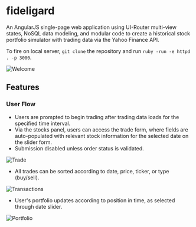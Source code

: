 # fideligard

An AngularJS single-page web application using UI-Router multi-view states, NoSQL data modeling, and modular code to create a historical stock portfolio simulator with trading data via the Yahoo Finance API.

To fire on local server, `git clone` the repository and run `ruby -run -e httpd . -p 3000`.

![Welcome](https://github.com/eating247/fideligard/blob/master/screenshots/1.png)

## Features

### User Flow

- Users are prompted to begin trading after trading data loads for the specified time interval.
- Via the stocks panel, users can access the trade form, where fields are auto-populated with relevant stock information for the selected date on the slider form. 
- Submission disabled unless order status is validated.

![Trade](https://github.com/eating247/fideligard/blob/master/screenshots/2.png)

- All trades can be sorted according to date, price, ticker, or type (buy/sell).

![Transactions](https://github.com/eating247/fideligard/blob/master/screenshots/3.png)

- User's portfolio updates according to position in time, as selected through date slider.

![Portfolio](https://github.com/eating247/fideligard/blob/master/screenshots/4.png)
